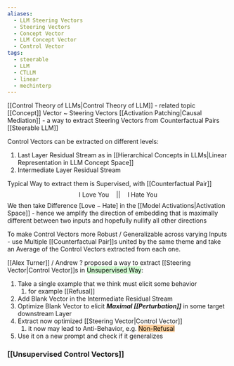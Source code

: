 ```yaml
---
aliases:
  - LLM Steering Vectors
  - Steering Vectors
  - Concept Vector
  - LLM Concept Vector
  - Control Vector
tags:
  - steerable
  - LLM
  - CTLLM
  - linear
  - mechinterp
---
```

[[Control Theory of LLMs|Control Theory of LLM]]  - related topic
[[Concept]] Vector ~ Steering Vectors
[[Activation Patching|Causal Mediation]] - a way to extract Steering Vectors from Counterfactual Pairs
[[Steerable LLM]] 

Control Vectors can be extracted on different levels:
1. Last Layer Residual Stream as in [[Hierarchical Concepts in LLMs|Linear Representation in LLM Concept Space]]
2. Intermediate Layer Residual Stream

Typical Way to extract them is Supervised, with [[Counterfactual Pair]]
$$\text{I Love You} \quad||\quad \text{I Hate You}$$
We then take Difference $[\text{Love}-\text{Hate}]$ in the [[Model Activations|Activation Space]] - hence we amplify the direction of embedding that is maximally different between two inputs and hopefully nullify all other directions

To make Control Vectors more Robust / Generalizable across varying Inputs - use Multiple [[Counterfactual Pair]]s united by the same theme and take an Average of the Control Vectors extracted from each one.

[[Alex Turner]] / Andrew ? proposed a way to extract [[Steering Vector|Control Vector]]s in <mark style="background: #BBFABBA6;">Unsupervised Way</mark>:
1. Take a single example that we think must elicit some behavior
	1. for example [[Refusal]]
2. Add Blank Vector in the Intermediate Residual Stream
3. Optimize Blank Vector to elicit ***Maximal [[Perturbation]]*** in some target downstream Layer
4. Extract now optimized [[Steering Vector|Control Vector]] 
	1. it now may lead to Anti-Behavior, e.g. <mark style="background: #FFB86CA6;">Non-Refusal</mark> 
5. Use it on a new prompt and check if it generalizes
### [[Unsupervised Control Vectors]]



